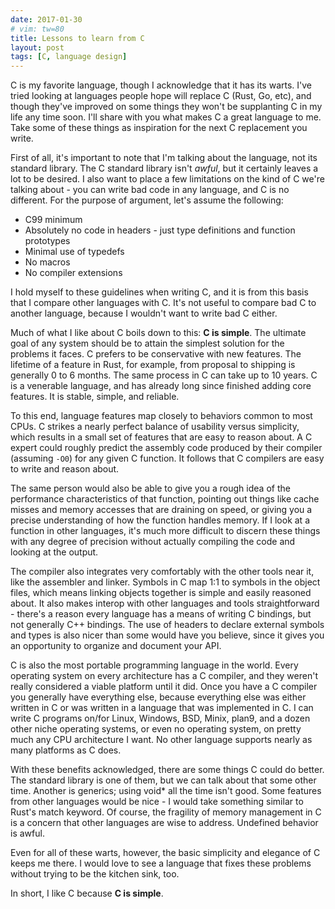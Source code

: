 ```yaml
---
date: 2017-01-30
# vim: tw=80
title: Lessons to learn from C
layout: post
tags: [C, language design]
---
```


C is my favorite language, though I acknowledge that it has its warts. I've
tried looking at languages people hope will replace C (Rust, Go, etc), and
though they've improved on some things they won't be supplanting C in my life
any time soon. I'll share with you what makes C a great language to me. Take
some of these things as inspiration for the next C replacement you write.

First of all, it's important to note that I'm talking about the language, not
its standard library. The C standard library isn't *awful*, but it certainly
leaves a lot to be desired. I also want to place a few limitations on the kind
of C we're talking about - you can write bad code in any language, and C is no
different. For the purpose of argument, let's assume the following:

- C99 minimum
- Absolutely no code in headers - just type definitions and function prototypes
- Minimal use of typedefs
- No macros
- No compiler extensions

I hold myself to these guidelines when writing C, and it is from this basis that
I compare other languages with C. It's not useful to compare bad C to another
language, because I wouldn't want to write bad C either.

Much of what I like about C boils down to this: **C is simple**. The ultimate
goal of any system should be to attain the simplest solution for the problems it
faces. C prefers to be conservative with new features. The lifetime of a feature
in Rust, for example, from proposal to shipping is generally 0 to 6 months. The
same process in C can take up to 10 years. C is a venerable language, and has
already long since finished adding core features. It is stable, simple, and
reliable.

To this end, language features map closely to behaviors common to most CPUs. C
strikes a nearly perfect balance of usability versus simplicity, which
results in a small set of features that are easy to reason about. A C expert
could roughly predict the assembly code produced by their compiler (assuming
`-O0`) for any given C function. It follows that C compilers are easy to write
and reason about.

The same person would also be able to give you a rough idea of the
performance characteristics of that function, pointing out things like cache
misses and memory accesses that are draining on speed, or giving you a precise
understanding of how the function handles memory. If I look at a function in
other languages, it's much more difficult to discern these things with any
degree of precision without actually compiling the code and looking at the
output.

The compiler also integrates very comfortably with the other tools near it, like
the assembler and linker. Symbols in C map 1:1 to symbols in the object files,
which means linking objects together is simple and easily reasoned about. It
also makes interop with other languages and tools straightforward - there's a
reason every language has a means of writing C bindings, but not generally C++
bindings. The use of headers to declare external symbols and types is also nicer
than some would have you believe, since it gives you an opportunity to organize
and document your API.

C is also the most portable programming language in the world. Every operating
system on every architecture has a C compiler, and they weren't really
considered a viable platform until it did. Once you have a C compiler you
generally have everything else, because everything else was either written in C
or was written in a language that was implemented in C. I can write C programs
on/for Linux, Windows, BSD, Minix, plan9, and a dozen other niche operating
systems, or even no operating system, on pretty much any CPU architecture I
want. No other language supports nearly as many platforms as C does.

With these benefits acknowledged, there are some things C could do better. The
standard library is one of them, but we can talk about that some other time.
Another is generics; using void* all the time isn't good. Some features from
other languages would be nice - I would take something similar to Rust's match
keyword. Of course, the fragility of memory management in C is a concern that
other languages are wise to address. Undefined behavior is awful.

Even for all of these warts, however, the basic simplicity and elegance of C
keeps me there. I would love to see a language that fixes these problems without
trying to be the kitchen sink, too.

In short, I like C because **C is simple**.
